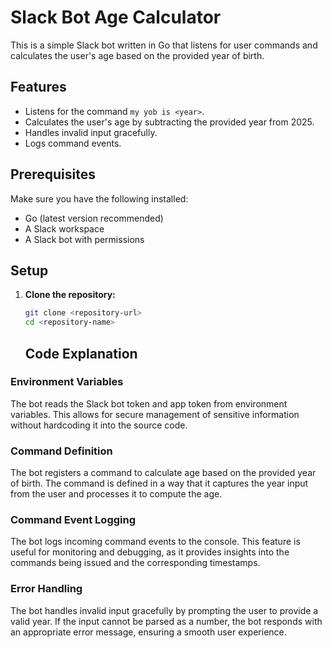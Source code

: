 # Slack Bot Age Calculator

This is a simple Slack bot written in Go that listens for user commands and calculates the user's age based on the provided year of birth.

## Features

- Listens for the command `my yob is <year>`.
- Calculates the user's age by subtracting the provided year from 2025.
- Handles invalid input gracefully.
- Logs command events.

## Prerequisites

Make sure you have the following installed:

- Go (latest version recommended)
- A Slack workspace
- A Slack bot with permissions

## Setup

1. **Clone the repository:**

   ```bash
   git clone <repository-url>
   cd <repository-name>
   ```

   ## Code Explanation

### Environment Variables
The bot reads the Slack bot token and app token from environment variables. This allows for secure management of sensitive information without hardcoding it into the source code.

### Command Definition
The bot registers a command to calculate age based on the provided year of birth. The command is defined in a way that it captures the year input from the user and processes it to compute the age.

### Command Event Logging
The bot logs incoming command events to the console. This feature is useful for monitoring and debugging, as it provides insights into the commands being issued and the corresponding timestamps.

### Error Handling
The bot handles invalid input gracefully by prompting the user to provide a valid year. If the input cannot be parsed as a number, the bot responds with an appropriate error message, ensuring a smooth user experience.